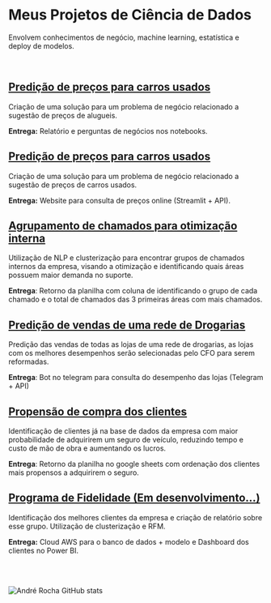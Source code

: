 # Meus Projetos de Ciência de Dados
Envolvem conhecimentos de negócio, machine learning, estatística e deploy de modelos.

<br>

## [Predição de preços para carros usados](https://github.com/andrerochads/sugestao_preco_alugueis)
Criação de uma solução para um problema de negócio relacionado a sugestão de preços de alugueis.

**Entrega:** Relatório e perguntas de negócios nos notebooks.

## [Predição de preços para carros usados](https://github.com/andrerochads/cars_price_predict)
Criação de uma solução para um problema de negócio relacionado a sugestão de preços de carros usados.

**Entrega:** Website para consulta de preços online (Streamlit + API).

## [Agrupamento de chamados para otimização interna](https://github.com/andrerochads/agrupando_chamados_nlp_cluster)
Utilização de NLP e clusterização para encontrar grupos de chamados internos da empresa, visando a otimização e identificando quais áreas possuem maior demanda no suporte.

**Entrega**: Retorno da planilha com coluna de identificando o grupo de cada chamado e o total de chamados das 3 primeiras áreas com mais chamados.

## [Predição de vendas de uma rede de Drogarias](https://github.com/andrerochads/Sales_Prediction_for_Drugstore_Chain)
Predição das vendas de todas as lojas de uma rede de drogarias, as lojas com os melhores desempenhos serão selecionadas pelo CFO para serem reformadas.

**Entrega**: Bot no telegram para consulta do desempenho das lojas (Telegram + API)

## [Propensão de compra dos clientes](https://github.com/andrerochads/health_insurance_cross_sell)
Identificação de clientes já na base de dados da empresa com maior probabilidade de adquirirem um seguro de veículo, reduzindo tempo e custo de mão de obra e aumentando os lucros.

**Entrega**: Retorno da planilha no google sheets com ordenação dos clientes mais propensos a adquirirem o seguro.

## [Programa de Fidelidade (Em desenvolvimento...)](https://github.com/andrerochads/cluster_fidelidade)
Identificação dos melhores clientes da empresa e criação de relatório sobre esse grupo. Utilização de clusterização e RFM.

**Entrega:** Cloud AWS para o banco de dados + modelo e Dashboard dos clientes no Power BI.

<br>
<br>

![André Rocha GitHub stats](https://github-readme-stats.vercel.app/api?username=andrerochads&show_icons=true&theme=gruvbox)